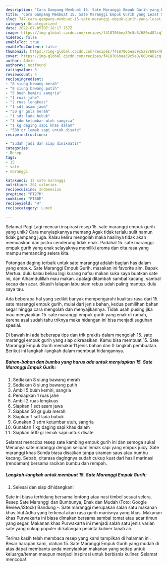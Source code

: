 ```yaml
---
description: "Cara Gampang Membuat 15. Sate Maranggi Empuk Gurih yang Lezat Sekali, Enak"
title: "Cara Gampang Membuat 15. Sate Maranggi Empuk Gurih yang Lezat Sekali, Enak"
slug: 747-cara-gampang-membuat-15-sate-maranggi-empuk-gurih-yang-lezat-sekali-enak
category: Uncategorized
date: 2022-07-05T07:28:17.757Z
image: https://img-global.cpcdn.com/recipes/f418706bea39c5a8/680x482cq70/15-sate-maranggi-empuk-gurih-foto-resep-utama.jpg
hideToc: false
enableToc: true
enableTocContent: false
thumbnail: https://img-global.cpcdn.com/recipes/f418706bea39c5a8/680x482cq70/15-sate-maranggi-empuk-gurih-foto-resep-utama.jpg
cover: https://img-global.cpcdn.com/recipes/f418706bea39c5a8/680x482cq70/15-sate-maranggi-empuk-gurih-foto-resep-utama.jpg
author: Admin
authorAv: notfound
ratingvalue: 3
reviewcount: 4
recipeingredient:
- "8 siung bawang merah"
- "8 siung bawang putih"
- "5 buah kemiri sangria"
- "1 ruas jahe"
- "2 ruas lengkuas"
- "1 sdt asam jawa"
- "50 gr gula merah"
- "1 sdt lada bubuk"
- "3 sdm ketumbar utuh sangria"
- "1 kg daging sapi khas dalam"
- "500 gr lemak sapi untuk disate"
recipeinstructions:

- "Sudah jadi dan siap dinikmati!"
categories:
- Resep
tags:
- 15
- sate
- maranggi

katakunci: 15 sate maranggi 
nutrition: 261 calories
recipecuisine: Indonesian
preptime: "PT27M"
cooktime: "PT60M"
recipeyield: "4"
recipecategory: Lunch

---
```



Selamat Pagi Lagi mencari inspirasi resep 15. sate maranggi empuk gurih yang unik? Cara menyiapkannya memang Agak tidak terlalu sulit namun tidak gampang juga. Kalau keliru mengolah maka hasilnya tidak akan memuaskan dan justru cenderung tidak enak. Padahal 15. sate maranggi empuk gurih yang enak selayaknya memiliki aroma dan cita rasa yang mampu memancing selera kita.


Potongan daging terbaik untuk sate maranggi adalah bagian has dalam yang empuk. Sate Maranggi Empuk Gurih. masakan ini favorite alm. Bapak Mertua. dulu kalau beliau lagi kurang nafsu makan suka saya buatkan sate ini, dan Alhamdulillah mau makan. apalagi ditambah sambal kacang, sambal kecap dan acar. dikasih lalapan labu siam rebus udah paling mantep. dulu saya tau.

Ada beberapa hal yang sedikit banyak mempengaruhi kualitas rasa dari 15. sate maranggi empuk gurih, mulai dari jenis bahan, kedua pemilihan bahan segar hingga cara mengolah dan menyajikannya. Tidak usah pusing jika mau menyiapkan 15. sate maranggi empuk gurih yang enak di rumah, karena asal sudah tahu triknya maka hidangan ini bisa menjadi suguhan spesial.


Di bawah ini ada beberapa tips dan trik praktis dalam mengolah 15. sate maranggi empuk gurih yang siap dikreasikan. Kamu bisa membuat 15. Sate Maranggi Empuk Gurih memakai 11 jenis bahan dan 0 langkah pembuatan. Berikut ini langkah-langkah dalam membuat hidangannya.

<!--inarticleads1-->

##### Bahan-bahan dan bumbu yang harus ada untuk menyiapkan 15. Sate Maranggi Empuk Gurih:

1. Sediakan 8 siung bawang merah
1. Sediakan 8 siung bawang putih
1. Ambil 5 buah kemiri, sangria
1. Persiapkan 1 ruas jahe
1. Ambil 2 ruas lengkuas
1. Siapkan 1 sdt asam jawa
1. Siapkan 50 gr gula merah
1. Siapkan 1 sdt lada bubuk
1. Gunakan 3 sdm ketumbar utuh, sangria
1. Gunakan 1 kg daging sapi khas dalam
1. Siapkan 500 gr lemak sapi untuk disate


Selamat mencoba resep sate kambing empuk gurih ini dan semoga suka! Menunya sate maranggi dengan selipan lemak sapi yang empuk juicy. Sate maranggi khas Sunda biasa disajikan tanpa siraman saus atau bumbu kacang. Sebab, citarasa dagingnya sudah cukup kuat dari hasil marinasi (rendaman) bersama racikan bumbu dan rempah. 

<!--inarticleads2-->

##### Langkah-langkah untuk membuat 15. Sate Maranggi Empuk Gurih:


1. Selesai dan siap dihidangkan!

Sate ini biasa terhidang bersama lontong atau nasi timbel sesuai selera. Resep Sate Maranggi dan Bumbunya, Enak dan Mudah (Foto: Google Review/iStock) Bandung -. Sate maranggi merupakan salah satu makanan khas Idul Adha yang terkenal akan rasa gurih manisnya yang khas. Makanan khas Purwakarta ini biasa dimakan bersama sambal tomat atau acar timun yang segar. Makanan khas Purwakarta ini menjadi salah satu jenis varian sate yang cukup populer di kalangan pecinta kuliner tanah air. 

Terima kasih telah membaca resep yang kami tampilkan di halaman ini. Besar harapan kami, olahan 15. Sate Maranggi Empuk Gurih yang mudah di atas dapat membantu anda menyiapkan makanan yang sedap untuk keluarga/teman maupun menjadi inspirasi untuk berbisnis kuliner. Selamat mencoba!
